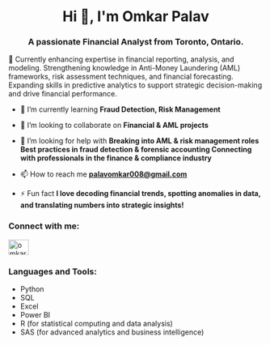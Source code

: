 <h1 align="center">Hi 👋, I'm Omkar Palav</h1>
<h3 align="center">A passionate Financial Analyst from Toronto, Ontario.</h3>

🔭 Currently enhancing expertise in financial reporting, analysis, and modeling. Strengthening knowledge in Anti-Money Laundering (AML) frameworks, risk assessment techniques, and financial forecasting. Expanding skills in predictive analytics to support strategic decision-making and drive financial performance.

- 🌱 I’m currently learning **Fraud Detection, Risk Management**

- 👯 I’m looking to collaborate on **Financial & AML projects**

- 🤝 I’m looking for help with **Breaking into AML & risk management roles Best practices in fraud detection & forensic accounting Connecting with professionals in the finance & compliance industry**

- 📫 How to reach me **palavomkar008@gmail.com**

- ⚡ Fun fact **I love decoding financial trends, spotting anomalies in data, and translating numbers into strategic insights!**

<h3 align="left">Connect with me:</h3>
<p align="left">
<a href="https://linkedin.com/in/omkar-palav26" target="blank"><img align="center" src="https://raw.githubusercontent.com/rahuldkjain/github-profile-readme-generator/master/src/images/icons/Social/linked-in-alt.svg" alt="omkar-palav26" height="30" width="40" /></a>
</p>
<h3 align="left">Languages and Tools:</h3>
<p align="left"> 
<ul>
  <li>Python</li>
<li>SQL</li>
<li>Excel</li>
<li>Power BI</li>
<li>R (for statistical computing and data analysis)</li>
<li>SAS (for advanced analytics and business intelligence)</li></ul>
</p>
